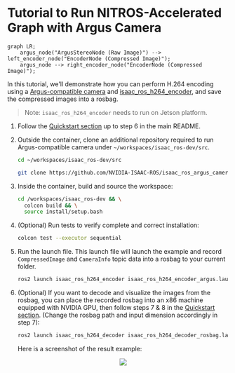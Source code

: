 # Tutorial to Run NITROS-Accelerated Graph with Argus Camera

```mermaid
graph LR;
    argus_node("ArgusStereoNode (Raw Image)") --> left_encoder_node("EncoderNode (Compressed Image)");
    argus_node --> right_encoder_node("EncoderNode (Compressed Image)");
```

In this tutorial, we'll demonstrate how you can perform H.264 encoding using a [Argus-compatible camera](https://github.com/NVIDIA-ISAAC-ROS/isaac_ros_argus_camera) and [isaac_ros_h264_encoder](https://github.com/NVIDIA-ISAAC-ROS/isaac_ros_compression), and save the compressed images into a rosbag.

> Note: `isaac_ros_h264_encoder` needs to run on Jetson platform.

1. Follow the [Quickstart section](../README.md#quickstart) up to step 6 in the main README.

2. Outside the container, clone an additional repository required to run Argus-compatible camera under `~/workspaces/isaac_ros-dev/src`.

    ```bash
    cd ~/workspaces/isaac_ros-dev/src
    ```

    ```bash
    git clone https://github.com/NVIDIA-ISAAC-ROS/isaac_ros_argus_camera
    ```

3. Inside the container, build and source the workspace:

    ```bash
    cd /workspaces/isaac_ros-dev && \
      colcon build && \
      source install/setup.bash
    ```

4. (Optional) Run tests to verify complete and correct installation:

    ```bash
    colcon test --executor sequential
    ```

5. Run the launch file. This launch file will launch the example and record `CompressedImage` and `CameraInfo` topic data into a rosbag to your current folder.

   ```bash
   ros2 launch isaac_ros_h264_encoder isaac_ros_h264_encoder_argus.launch.py
   ```

6. (Optional) If you want to decode and visualize the images from the rosbag, you can place the recorded rosbag into an x86 machine equipped with NVIDIA GPU, then follow steps 7 & 8 in the [Quickstart section](../README.md#quickstart). (Change the rosbag path and input dimension accordingly in step 7):

    ```bash
    ros2 launch isaac_ros_h264_decoder isaac_ros_h264_decoder_rosbag.launch.py rosbag_path:=<"path to your rosbag folder">
    ```

    Here is a screenshot of the result example:
    <div align="center"><img src="../resources/argus_example.png"/></div>
